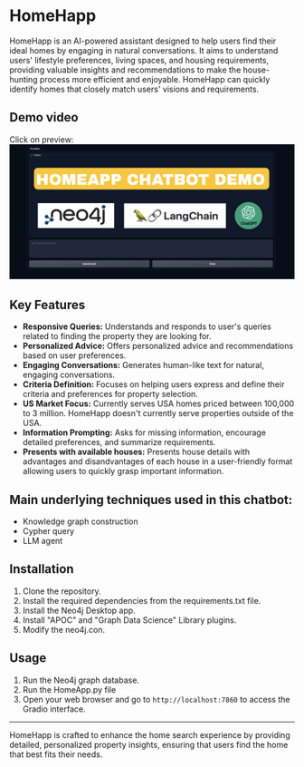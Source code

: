 # HomeHapp

HomeHapp is an AI-powered assistant designed to help users find their ideal homes by engaging in natural conversations. It aims to understand users' lifestyle preferences, living spaces, and housing requirements, providing valuable insights and recommendations to make the house-hunting process more efficient and enjoyable. HomeHapp can quickly identify homes that closely match users' visions and requirements.

## Demo video
Click on preview:
[![Watch the demo video](files/homeapp_cover.png)](https://github.com/user-attachments/assets/c237f7ec-9f24-422f-ba22-b315983453bb)

## Key Features

- **Responsive Queries:** Understands and responds to user's queries related to finding the property they are looking for.
- **Personalized Advice:** Offers personalized advice and recommendations based on user preferences.
- **Engaging Conversations:** Generates human-like text for natural, engaging conversations.
- **Criteria Definition:** Focuses on helping users express and define their criteria and preferences for property selection.
- **US Market Focus:** Currently serves USA homes priced between 100,000 to 3 million. HomeHapp doesn't currently serve properties outside of the USA.
- **Information Prompting:** Asks for missing information, encourage detailed preferences, and summarize requirements.
- **Presents with available houses:** Presents house details with advantages and disandvantages of each house in a user-friendly format allowing users to quickly grasp important information.

## Main underlying techniques used in this chatbot:
- Knowledge graph construction
- Cypher query
- LLM agent

## Installation

1. Clone the repository.
2. Install the required dependencies from the requirements.txt file.
3. Install the Neo4j Desktop app.
4. Install "APOC" and "Graph Data Science" Library plugins.
5. Modify the neo4j.con.
   
## Usage

1. Run the Neo4j graph database.
1. Run the HomeApp.py file
2. Open your web browser and go to `http://localhost:7860` to access the Gradio interface.

---

HomeHapp is crafted to enhance the home search experience by providing detailed, personalized property insights, ensuring that users find the home that best fits their needs.
